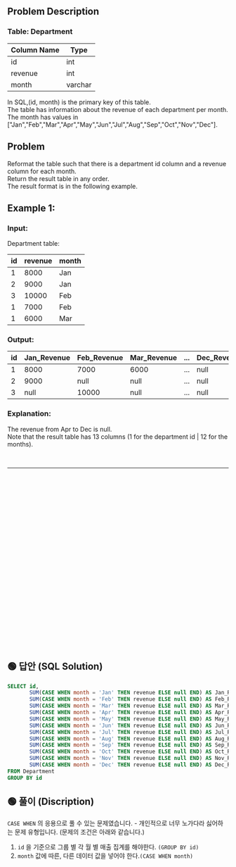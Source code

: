 ## Problem Description



### Table: Department


| Column Name | Type    |
|-------------|---------|
| id          | int     |
| revenue     | int     |
| month       | varchar |

In SQL,(id, month) is the primary key of this table.  
The table has information about the revenue of each department per month.  
The month has values in ["Jan","Feb","Mar","Apr","May","Jun","Jul","Aug","Sep","Oct","Nov","Dec"].  
 
## Problem

Reformat the table such that there is a department id column and a revenue column for each month.  
Return the result table in any order.  
The result format is in the following example.  

 

## Example 1:

### Input: 

Department table:


| id   | revenue | month |
|------|---------|-------|
| 1    | 8000    | Jan   |
| 2    | 9000    | Jan   |
| 3    | 10000   | Feb   |
| 1    | 7000    | Feb   |
| 1    | 6000    | Mar   |

### Output: 

| id   | Jan_Revenue | Feb_Revenue | Mar_Revenue | ... | Dec_Revenue |
|------|-------------|-------------|-------------|-----|-------------|
| 1    | 8000        | 7000        | 6000        | ... | null        |
| 2    | 9000        | null        | null        | ... | null        |
| 3    | null        | 10000       | null        | ... | null        |

### Explanation: 
The revenue from Apr to Dec is null.  
Note that the result table has 13 columns (1 for the department id | 12 for the months).  



<br/>

---

<br/>
<br/>
<br/>
<br/>
<br/>
<br/>
<br/>
<br/>
<br/>
<br/>
<br/>
<br/>
<br/>
<br/>
<br/>
<br/>
<br/>
<br/>
<br/>
<br/>
<br/>
<br/>
<br/>

## 🟢 답안 (SQL Solution)

```sql
SELECT id,
       SUM(CASE WHEN month = 'Jan' THEN revenue ELSE null END) AS Jan_Revenue,
       SUM(CASE WHEN month = 'Feb' THEN revenue ELSE null END) AS Feb_Revenue,
       SUM(CASE WHEN month = 'Mar' THEN revenue ELSE null END) AS Mar_Revenue,
       SUM(CASE WHEN month = 'Apr' THEN revenue ELSE null END) AS Apr_Revenue,
       SUM(CASE WHEN month = 'May' THEN revenue ELSE null END) AS May_Revenue,
       SUM(CASE WHEN month = 'Jun' THEN revenue ELSE null END) AS Jun_Revenue,
       SUM(CASE WHEN month = 'Jul' THEN revenue ELSE null END) AS Jul_Revenue,
       SUM(CASE WHEN month = 'Aug' THEN revenue ELSE null END) AS Aug_Revenue,
       SUM(CASE WHEN month = 'Sep' THEN revenue ELSE null END) AS Sep_Revenue,
       SUM(CASE WHEN month = 'Oct' THEN revenue ELSE null END) AS Oct_Revenue,
       SUM(CASE WHEN month = 'Nov' THEN revenue ELSE null END) AS Nov_Revenue,
       SUM(CASE WHEN month = 'Dec' THEN revenue ELSE null END) AS Dec_Revenue
FROM Department
GROUP BY id
```

## 🟢 풀이 (Discription)
`CASE WHEN` 의 응용으로 풀 수 있는 문제였습니다. - 개인적으로 너무 노가다라 싫어하는 문제 유형입니다. (문제의 조건은 아래와 같습니다.)  

1. `id` 을 기준으로 그룹 별 각 월 별 매출 집계를 해야한다. `(GROUP BY id)`
2. `month` 값에 따른, 다른 데이터 값을 넣어야 한다.`(CASE WHEN month)`